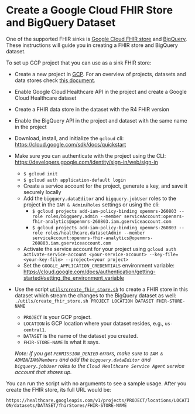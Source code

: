 # Create a Google Cloud FHIR Store and BigQuery Dataset

One of the supported FHIR sinks is
[Google Cloud FHIR store](https://cloud.google.com/healthcare/docs/concepts/fhir)
and [BigQuery](https://cloud.google.com/bigquery). These instructions will guide
you in creating a FHIR store and BigQuery dataset.

To set up GCP project that you can use as a sink FHIR store:

-   Create a new project in [GCP](https://console.cloud.google.com). For an
    overview of projects, datasets and data stores check
    [this document](https://cloud.google.com/healthcare/docs/concepts/projects-datasets-data-stores).
-   Enable Google Cloud Healthcare API in the project and create a Google Cloud
    Healthcare dataset
-   Create a FHIR data store in the dataset with the R4 FHIR version
-   Enable the BigQuery API in the project and dataset with the same name in the
    project
-   Download, install, and initialize the `gcloud` cli:
    https://cloud.google.com/sdk/docs/quickstart
-   Make sure you can authenticate with the project using the CLI:
    https://developers.google.com/identity/sign-in/web/sign-in
    *   `$ gcloud init`
    *   `$ gcloud auth application-default login`
    *   Create a service account for the project, generate a key, and save it
        securely locally
    *   Add the `bigquery.dataEditor` and `bigquery.jobUser` roles to the
        project in the `IAM & Admin`/`Roles` settings or using the cli:
        -   `$ gcloud projects add-iam-policy-binding openmrs-260803 --role
            roles/bigquery.admin --member
            serviceAccount:openmrs-fhir-analytics@openmrs-260803.iam.gserviceaccount.com`
        -   `$ gcloud projects add-iam-policy-binding openmrs-260803 --role
            roles/healthcare.datasetAdmin --member
            serviceAccount:openmrs-fhir-analytics@openmrs-260803.iam.gserviceaccount.com`
    *   Activate the service account for your project using `gcloud auth
        activate-service-account <your-service-account>
        --key-file=<your-key-file> --project=<your project>`
    *   Set the `GOOGLE_APPLICATION_CREDENTIALS` environment variable:
        https://cloud.google.com/docs/authentication/getting-started#setting_the_environment_variable
-   Use the script [`utils/create_fhir_store.sh`](utils/create_fhir_store.sh) to
    create a FHIR store in this dataset which stream the changes to the BigQuery
    dataset as well: `./utils/create_fhir_store.sh PROJECT LOCATION DATASET
    FHIR-STORE-NAME`

    -   `PROJECT` is your GCP project.
    -   `LOCATION` is GCP location where your dataset resides, e.g.,
        `us-central1`.
    -   `DATASET` is the name of the dataset you created.
    -   `FHIR-STORE-NAME` is what it says.

    *Note: If you get `PERMISSION_DENIED` errors, make sure to `IAM &
    ADMIN`/`IAM`/`Members` and add the `bigquery.dataEditor` and
    `bigquery.jobUser` roles to the `Cloud Healthcare Service Agent` service
    account that shows up.*

You can run the script with no arguments to see a sample usage. After you create
the FHIR store, its full URL would be:

`https://healthcare.googleapis.com/v1/projects/PROJECT/locations/LOCATION/datasets/DATASET/fhirStores/FHIR-STORE-NAME`
